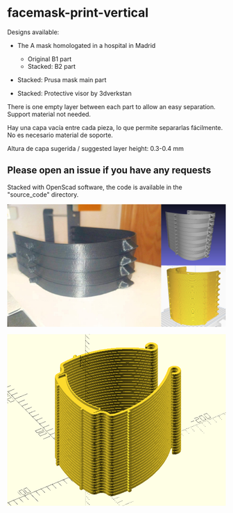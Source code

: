 # facemask-print-vertical

Designs available:

- The A mask homologated in a hospital in Madrid
  - Original B1 part
  - Stacked: B2 part

- Stacked: Prusa mask main part

- Stacked: Protective visor by 3dverkstan

There is one empty layer between each part to allow an easy separation. Support material not needed.

Hay una capa vacía entre cada pieza, lo que permite separarlas fácilmente. No es necesario material de soporte.

Altura de capa sugerida / suggested layer height: 0.3-0.4 mm

## Please open an issue if you have any requests

Stacked with OpenScad software, the code is available in the "source_code" directory.

![](photo.jpg)

![](source_code/generic_stacker/photo.png)
